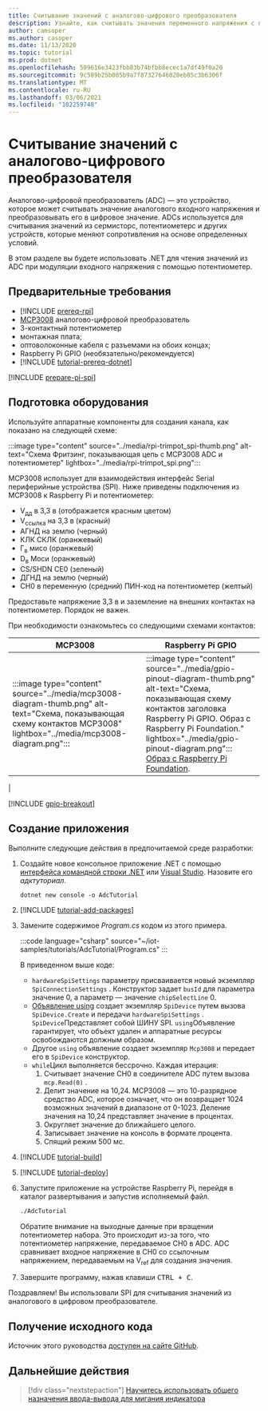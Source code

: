 ```yaml
---
title: Считывание значений с аналогово-цифрового преобразователя
description: Узнайте, как считывать значения переменного напряжения с помощью аналогового в цифровом преобразователе.
author: camsoper
ms.author: casoper
ms.date: 11/13/2020
ms.topic: tutorial
ms.prod: dotnet
ms.openlocfilehash: 509616e3423fbb83b74bfbb8ecec1a7df49f0a20
ms.sourcegitcommit: 9c589b25b005b9a7f87327646020eb85c3b6306f
ms.translationtype: MT
ms.contentlocale: ru-RU
ms.lasthandoff: 03/06/2021
ms.locfileid: "102259748"
---
```

<!--markdownlint-disable DOCSMD011 -->
# <a name="read-values-from-an-analog-to-digital-converter"></a>Считывание значений с аналогово-цифрового преобразователя

Аналогово-цифровой преобразователь (ADC) — это устройство, которое может считывать значение аналогового входного напряжения и преобразовывать его в цифровое значение. ADCs используется для считывания значений из сермисторс, потентиометерс и других устройств, которые меняют сопротивления на основе определенных условий.

В этом разделе вы будете использовать .NET для чтения значений из ADC при модуляции входного напряжения с помощью потентиометер.

## <a name="prerequisites"></a>Предварительные требования

- [!INCLUDE [prereq-rpi](../includes/prereq-rpi.md)]
- [MCP3008](https://www.microchip.com/wwwproducts/MCP3008) аналогово-цифровой преобразователь
- 3-контактный потентиометер
- монтажная плата;
- оптоволоконные кабеля с разъемами на обоих концах;
- Raspberry Pi GPIO (необязательно/рекомендуется)
- [!INCLUDE [tutorial-prereq-dotnet](../includes/tutorial-prereq-dotnet.md)]

[!INCLUDE [prepare-pi-spi](../includes/prepare-pi-spi.md)]

## <a name="prepare-the-hardware"></a>Подготовка оборудования

Используйте аппаратные компоненты для создания канала, как показано на следующей схеме:

:::image type="content" source="../media/rpi-trimpot_spi-thumb.png" alt-text="Схема Фритзинг, показывающая цепь с MCP3008 ADC и потентиометер" lightbox="../media/rpi-trimpot_spi.png":::

MCP3008 использует для взаимодействия интерфейс Serial периферийные устройства (SPI). Ниже приведены подключения из MCP3008 к Raspberry Pi и потентиометер:

- V<sub>дд</sub> в 3,3 в (отображается красным цветом)
- V<sub>ссылка</sub> на 3,3 в (красный)
- АГНД на землю (черный)
- КЛК СКЛК (оранжевый)
- Г<sub>в</sub> мисо (оранжевый)
- D<sub>в</sub> Моси (оранжевый)
- CS/SHDN CE0 (зеленый)
- ДГНД на землю (черный)
- CH0 в переменную (средний) ПИН-код на потентиометер (желтый)

Предоставьте напряжение 3,3 в и заземление на внешних контактах на потентиометер. Порядок не важен.

При необходимости ознакомьтесь со следующими схемами контактов:

| MCP3008  | Raspberry Pi GPIO |
|----------|-------------------|
| :::image type="content" source="../media/mcp3008-diagram-thumb.png" alt-text="Схема, показывающая схему контактов MCP3008" lightbox="../media/mcp3008-diagram.png"::: | :::image type="content" source="../media/gpio-pinout-diagram-thumb.png" alt-text="Схема, показывающая схему контактов заголовка Raspberry Pi GPIO. Образ с Raspberry Pi Foundation." lightbox="../media/gpio-pinout-diagram.png":::<br />[Образ с Raspberry Pi Foundation](https://www.raspberrypi.org/documentation/usage/gpio/).
 |

[!INCLUDE [gpio-breakout](../includes/gpio-breakout.md)]

## <a name="create-the-app"></a>Создание приложения

Выполните следующие действия в предпочитаемой среде разработки:

1. Создайте новое консольное приложение .NET с помощью [интерфейса командной строки .NET](../../core/tools/dotnet-new.md) или [Visual Studio](../../core/tutorials/with-visual-studio.md). Назовите его *адктуториал*.

    ```dotnetcli
    dotnet new console -o AdcTutorial
    ```

1. [!INCLUDE [tutorial-add-packages](../includes/tutorial-add-packages.md)]
1. Замените содержимое *Program.cs* кодом из этого примера.

    :::code language="csharp" source="~/iot-samples/tutorials/AdcTutorial/Program.cs" :::

    В приведенном выше коде:

    - `hardwareSpiSettings` параметру присваивается новый экземпляр `SpiConnectionSettings` . Конструктор задает `busId` для параметра значение 0, а параметр — значение `chipSelectLine` 0.
    - [Объявление using](../../csharp/whats-new/csharp-8.md#using-declarations) создает экземпляр `SpiDevice` путем вызова `SpiDevice.Create` и передачи `hardwareSpiSettings` . `SpiDevice`Представляет собой ШИНУ SPI. `using`Объявление гарантирует, что объект удален и аппаратные ресурсы освобождаются должным образом.
    - Другое `using` объявление создает экземпляр `Mcp3008` и передает его в `SpiDevice` конструктор.
    - `while`Цикл выполняется бессрочно. Каждая итерация:
        1. Считывает значение CH0 в соединителе ADC путем вызова `mcp.Read(0)` .
        1. Делит значение на 10,24. MCP3008 — это 10-разрядное средство ADC, которое означает, что он возвращает 1024 возможных значений в диапазоне от 0-1023. Деление значения на 10,24 представляет значение в процентах.
        1. Округляет значение до ближайшего целого.
        1. Записывает значение на консоль в формате процента.
        1. Спящий режим 500 мс.

1. [!INCLUDE [tutorial-build](../includes/tutorial-build.md)]
1. [!INCLUDE [tutorial-deploy](../includes/tutorial-deploy.md)]
1. Запустите приложение на устройстве Raspberry Pi, перейдя в каталог развертывания и запустив исполняемый файл.

    ```bash
    ./AdcTutorial
    ```

    Обратите внимание на выходные данные при вращении потентиометер набора. Это происходит из-за того, что потентиометер напряжение, передаваемое CH0 в ADC. ADC сравнивает входное напряжение в CH0 со ссылочным напряжением, передаваемым на V<sub>ref</sub> для создания значения.

1. Завершите программу, нажав клавиши <kbd>CTRL + C</kbd>.

Поздравляем! Вы использовали SPI для считывания значений из аналогового в цифровом преобразователе.

## <a name="get-the-source-code"></a>Получение исходного кода

Источник этого руководства [доступен на сайте GitHub](https://github.com/MicrosoftDocs/dotnet-iot-assets/tree/master/tutorials/AdcTutorial).

## <a name="next-steps"></a>Дальнейшие действия

> [!div class="nextstepaction"]
> [Научитесь использовать общего назначения ввода-вывода для мигания индикатора](../tutorials/blink-led.md)
